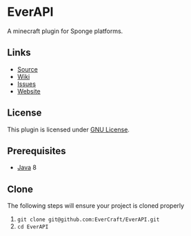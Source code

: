 EverAPI
=============

A minecraft plugin for Sponge platforms.

## Links ##
* [Source]
* [Wiki]
* [Issues]
* [Website]

## License ##
This plugin is licensed under [GNU License].

## Prerequisites ##
* [Java] 8

## Clone ##
The following steps will ensure your project is cloned properly

1. `git clone git@github.com:EverCraft/EverAPI.git`
2. `cd EverAPI`

[Source]: https://github.com/EverCraft/EverAPI
[Wiki]: http://wiki.evercraft.fr
[Issues]: https://github.com/EverCraft/EverAPI/issues
[Website]: http://evercraft.fr
[GNU License]: https://github.com/EverCraft/EverAPI/blob/master/LICENSE
[Java]: http://www.oracle.com/technetwork/java/javase/downloads/jdk8-downloads-2133151.html
